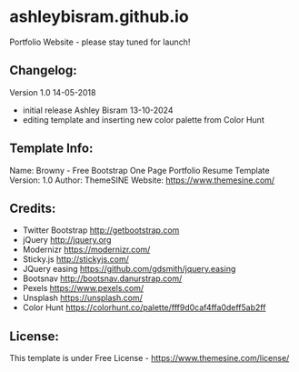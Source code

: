 # ashleybisram.github.io
Portfolio Website - please stay tuned for launch!





Changelog:
-----------------------
Version 1.0 14-05-2018
- initial release 
Ashley Bisram 13-10-2024
- editing template and inserting new color palette from Color Hunt


Template Info:
-----------------------
Name: 		Browny - Free Bootstrap One Page Portfolio Resume Template
Version: 	1.0
Author: 	ThemeSINE
Website: 	https://www.themesine.com/

Credits:
-----------------------
- Twitter Bootstrap http://getbootstrap.com
- jQuery http://jquery.org
- Modernizr https://modernizr.com/
- Sticky.js http://stickyjs.com/
- JQuery easing https://github.com/gdsmith/jquery.easing
- Bootsnav http://bootsnav.danurstrap.com/
- Pexels https://www.pexels.com/
- Unsplash https://unsplash.com/
- Color Hunt https://colorhunt.co/palette/fff9d0caf4ffa0deff5ab2ff


License:
-----------------------
This template is under Free License - https://www.themesine.com/license/